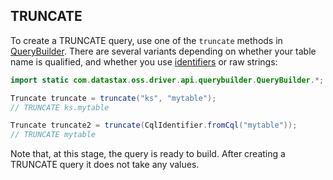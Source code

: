 ## TRUNCATE

To create a TRUNCATE query, use one of the `truncate` methods in [QueryBuilder]. There are several
variants depending on whether your table name is qualified, and whether you use
[identifiers](../../case_sensitivity/) or raw strings:

```java
import static com.datastax.oss.driver.api.querybuilder.QueryBuilder.*;

Truncate truncate = truncate("ks", "mytable");
// TRUNCATE ks.mytable

Truncate truncate2 = truncate(CqlIdentifier.fromCql("mytable"));
// TRUNCATE mytable
```

Note that, at this stage, the query is ready to build. After creating a TRUNCATE query it does not
take any values.

[QueryBuilder]: https://docs.datastax.com/en/drivers/java/4.8/com/datastax/oss/driver/api/querybuilder/QueryBuilder.html
